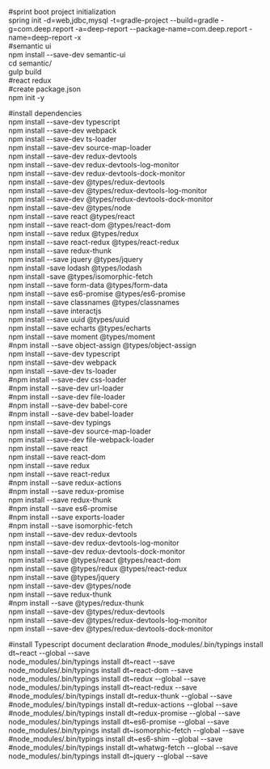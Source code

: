#sprint boot project initialization<br/>
spring init -d=web,jdbc,mysql -t=gradle-project --build=gradle -g=com.deep.report -a=deep-report --package-name=com.deep.report -name=deep-report -x<br/>
\#semantic ui<br/>
npm install --save-dev semantic-ui<br/>
cd semantic/<br/>
gulp build<br/>
\#react redux<br/>
\#create package.json<br/>
npm init -y<br/>

#install dependencies<br/>
npm install --save-dev typescript<br/>
npm install --save-dev webpack<br/>
npm install --save-dev ts-loader<br/>
npm install --save-dev source-map-loader<br/>
npm install --save-dev redux-devtools<br/>
npm install --save-dev redux-devtools-log-monitor<br/>
npm install --save-dev redux-devtools-dock-monitor<br/>
npm install --save-dev @types/redux-devtools<br/>
npm install --save-dev @types/redux-devtools-log-monitor<br/>
npm install --save-dev @types/redux-devtools-dock-monitor<br/>
npm install --save-dev @types/node<br/>
npm install --save react @types/react<br/>
npm install --save react-dom @types/react-dom<br/>
npm install --save redux @types/redux<br/>
npm install --save react-redux @types/react-redux<br/>
npm install --save redux-thunk<br/>
npm install --save jquery @types/jquery<br/>
npm install -save lodash @types/lodash<br/>
npm install -save @types/isomorphic-fetch<br/>
npm install --save form-data @types/form-data<br/>
npm install --save es6-promise @types/es6-promise<br/>
npm install --save classnames  @types/classnames<br/>
npm install --save interactjs<br/>
npm install --save uuid @types/uuid<br/>
npm install --save echarts @types/echarts<br/>
npm install --save moment @types/moment<br/>
\#npm install --save object-assign @types/object-assign<br/>
npm install --save-dev typescript<br/>
npm install --save-dev webpack<br/>
npm install --save-dev ts-loader<br/>
\#npm install --save-dev css-loader<br/>
\#npm install --save-dev url-loader<br/>
\#npm install --save-dev file-loader<br/>
\#npm install --save-dev babel-core<br/>
\#npm install --save-dev babel-loader<br/>
npm install --save-dev typings<br/>
npm install --save-dev source-map-loader<br/>
npm install --save-dev file-webpack-loader<br/>
npm install --save react<br/>
npm install --save react-dom<br/>
npm install --save redux<br/>
npm install --save react-redux<br/>
\#npm install --save redux-actions<br/>
\#npm install --save redux-promise<br/>
npm install --save redux-thunk<br/>
\#npm install --save es6-promise<br/>
\#npm install --save exports-loader<br/>
\#npm install --save isomorphic-fetch<br/>
npm install --save-dev redux-devtools<br/>
npm install --save-dev redux-devtools-log-monitor<br/>
npm install --save-dev redux-devtools-dock-monitor<br/>
npm install --save  @types/react @types/react-dom<br/>
npm install --save  @types/redux @types/react-redux<br/>
npm install --save @types/jquery<br/>
npm install --save-dev @types/node<br/>
npm install --save redux-thunk<br/>
\#npm install --save @types/redux-thunk<br/>
npm install --save-dev @types/redux-devtools<br/>
npm install --save-dev @types/redux-devtools-log-monitor<br/>
npm install --save-dev @types/redux-devtools-dock-monitor<br/>

#install Typescript document declaration
\#node_modules/.bin/typings install dt~react --global --save<br/>
node_modules/.bin/typings install dt~react --save<br/>
node_modules/.bin/typings install dt~react-dom  --save<br/>
node_modules/.bin/typings install dt~redux --global --save<br/>
node_modules/.bin/typings install dt~react-redux  --save<br/>
\#node_modules/.bin/typings install dt~redux-thunk --global --save<br/>
\#node_modules/.bin/typings install dt~redux-actions --global --save<br/>
\#node_modules/.bin/typings install dt~redux-promise --global --save<br/>
node_modules/.bin/typings install dt~es6-promise --global --save<br/>
node_modules/.bin/typings install dt~isomorphic-fetch --global --save<br/>
\#node_modules/.bin/typings install dt~es6-shim --global --save<br/>
\#node_modules/.bin/typings install dt~whatwg-fetch --global --save<br/>
node_modules/.bin/typings install dt~jquery --global --save<br/>
 

